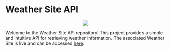# Weather Site API

<p align='center'>
  <img src='images/demo.png'/>
</p>

Welcome to the Weather Site API repository! This project provides a simple and intuitive API for retrieving weather information. The associated Weather Site is live and can be accessed [here](https://wonderrweatherapp.netlify.app/).

